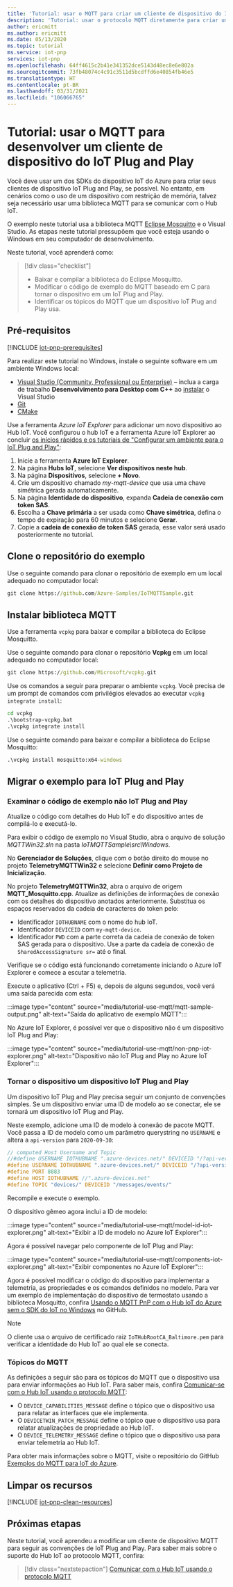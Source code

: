 ```yaml
---
title: 'Tutorial: usar o MQTT para criar um cliente de dispositivo do IoT Plug and Play do Azure | Microsoft Docs'
description: 'Tutorial: usar o protocolo MQTT diretamente para criar um cliente de dispositivo do IoT Plug and Play sem usar SDKs do Dispositivo IoT do Azure'
author: ericmitt
ms.author: ericmitt
ms.date: 05/13/2020
ms.topic: tutorial
ms.service: iot-pnp
services: iot-pnp
ms.openlocfilehash: 64ff4615c2b41e341352dce5143d48ec8e6e802a
ms.sourcegitcommit: 73fb48074c4c91c3511d5bcdffd6e40854fb46e5
ms.translationtype: HT
ms.contentlocale: pt-BR
ms.lasthandoff: 03/31/2021
ms.locfileid: "106066765"
---
```

# <a name="tutorial---use-mqtt-to-develop-an-iot-plug-and-play-device-client"></a>Tutorial: usar o MQTT para desenvolver um cliente de dispositivo do IoT Plug and Play

Você deve usar um dos SDKs do dispositivo IoT do Azure para criar seus clientes de dispositivo IoT Plug and Play, se possível. No entanto, em cenários como o uso de um dispositivo com restrição de memória, talvez seja necessário usar uma biblioteca MQTT para se comunicar com o Hub IoT.

O exemplo neste tutorial usa a biblioteca MQTT [Eclipse Mosquitto](http://mosquitto.org/) e o Visual Studio. As etapas neste tutorial pressupõem que você esteja usando o Windows em seu computador de desenvolvimento.

Neste tutorial, você aprenderá como:

> [!div class="checklist"]
> * Baixar e compilar a biblioteca do Eclipse Mosquitto.
> * Modificar o código de exemplo do MQTT baseado em C para tornar o dispositivo em um IoT Plug and Play.
> * Identificar os tópicos do MQTT que um dispositivo IoT Plug and Play usa.

## <a name="prerequisites"></a>Pré-requisitos

[!INCLUDE [iot-pnp-prerequisites](../../includes/iot-pnp-prerequisites.md)]

Para realizar este tutorial no Windows, instale o seguinte software em um ambiente Windows local:

* [Visual Studio (Community, Professional ou Enterprise)](https://visualstudio.microsoft.com/downloads/) – inclua a carga de trabalho **Desenvolvimento para Desktop com C++** ao [instalar](/cpp/build/vscpp-step-0-installation?preserve-view=true&view=vs-2019) o Visual Studio
* [Git](https://git-scm.com/download/)
* [CMake](https://cmake.org/download/)

Use a ferramenta *Azure IoT Explorer* para adicionar um novo dispositivo ao Hub IoT. Você configurou o hub IoT e a ferramenta Azure IoT Explorer ao concluir [os inícios rápidos e os tutoriais de "Configurar um ambiente para o IoT Plug and Play"](set-up-environment.md):

1. Inicie a ferramenta **Azure IoT Explorer**.
1. Na página **Hubs IoT**, selecione **Ver dispositivos neste hub**.
1. Na página **Dispositivos**, selecione **+ Novo**.
1. Crie um dispositivo chamado *my-mqtt-device* que usa uma chave simétrica gerada automaticamente.
1. Na página **Identidade do dispositivo**, expanda **Cadeia de conexão com token SAS**.
1. Escolha a **Chave primária** a ser usada como **Chave simétrica**, defina o tempo de expiração para 60 minutos e selecione **Gerar**.
1. Copie a **cadeia de conexão de token SAS** gerada, esse valor será usado posteriormente no tutorial.

## <a name="clone-sample-repo"></a>Clone o repositório do exemplo

Use o seguinte comando para clonar o repositório de exemplo em um local adequado no computador local:

```cmd
git clone https://github.com/Azure-Samples/IoTMQTTSample.git
```

## <a name="install-mqtt-library"></a>Instalar biblioteca MQTT

Use a ferramenta `vcpkg` para baixar e compilar a biblioteca do Eclipse Mosquitto.

Use o seguinte comando para clonar o repositório **Vcpkg** em um local adequado no computador local:

```cmd
git clone https://github.com/Microsoft/vcpkg.git
```

Use os comandos a seguir para preparar o ambiente `vcpkg`. Você precisa de um prompt de comandos com privilégios elevados ao executar `vcpkg integrate install`:

```cmd
cd vcpkg
.\bootstrap-vcpkg.bat
.\vcpkg integrate install
```

Use o seguinte comando para baixar e compilar a biblioteca do Eclipse Mosquitto:

```cmd
.\vcpkg install mosquitto:x64-windows
```

## <a name="migrate-the-sample-to-iot-plug-and-play"></a>Migrar o exemplo para IoT Plug and Play

### <a name="review-the-non-iot-plug-and-play-sample-code"></a>Examinar o código de exemplo não IoT Plug and Play

Atualize o código com detalhes do Hub IoT e do dispositivo antes de compilá-lo e executá-lo.

Para exibir o código de exemplo no Visual Studio, abra o arquivo de solução *MQTTWin32.sln* na pasta *IoTMQTTSample\src\Windows*.

No **Gerenciador de Soluções**, clique com o botão direito do mouse no projeto **TelemetryMQTTWin32** e selecione **Definir como Projeto de Inicialização**.

No projeto **TelemetryMQTTWin32**, abra o arquivo de origem **MQTT_Mosquitto.cpp**. Atualize as definições de informações de conexão com os detalhes do dispositivo anotados anteriormente. Substitua os espaços reservados da cadeia de caracteres do token pelo:

* Identificador `IOTHUBNAME` com o nome do hub IoT.
* Identificador `DEVICEID` com `my-mqtt-device`.
* Identificador `PWD` com a parte correta da cadeia de conexão de token SAS gerada para o dispositivo. Use a parte da cadeia de conexão de `SharedAccessSignature sr=` até o final.

Verifique se o código está funcionando corretamente iniciando o Azure IoT Explorer e comece a escutar a telemetria.

Execute o aplicativo (Ctrl + F5) e, depois de alguns segundos, você verá uma saída parecida com esta:

:::image type="content" source="media/tutorial-use-mqtt/mqtt-sample-output.png" alt-text="Saída do aplicativo de exemplo MQTT":::

No Azure IoT Explorer, é possível ver que o dispositivo não é um dispositivo IoT Plug and Play:

:::image type="content" source="media/tutorial-use-mqtt/non-pnp-iot-explorer.png" alt-text="Dispositivo não IoT Plug and Play no Azure IoT Explorer":::

### <a name="make-the-device-an-iot-plug-and-play-device"></a>Tornar o dispositivo um dispositivo IoT Plug and Play

Um dispositivo IoT Plug and Play precisa seguir um conjunto de convenções simples. Se um dispositivo enviar uma ID de modelo ao se conectar, ele se tornará um dispositivo IoT Plug and Play.

Neste exemplo, adicione uma ID de modelo à conexão de pacote MQTT. Você passa a ID de modelo como um parâmetro querystring no `USERNAME` e altera a `api-version` para `2020-09-30`:

```c
// computed Host Username and Topic
//#define USERNAME IOTHUBNAME ".azure-devices.net/" DEVICEID "/?api-version=2018-06-30"
#define USERNAME IOTHUBNAME ".azure-devices.net/" DEVICEID "/?api-version=2020-09-30&model-id=dtmi:com:example:Thermostat;1"
#define PORT 8883
#define HOST IOTHUBNAME //".azure-devices.net"
#define TOPIC "devices/" DEVICEID "/messages/events/"
```

Recompile e execute o exemplo.

O dispositivo gêmeo agora inclui a ID de modelo:

:::image type="content" source="media/tutorial-use-mqtt/model-id-iot-explorer.png" alt-text="Exibir a ID de modelo no Azure IoT Explorer":::

Agora é possível navegar pelo componente de IoT Plug and Play:

:::image type="content" source="media/tutorial-use-mqtt/components-iot-explorer.png" alt-text="Exibir componentes no Azure IoT Explorer":::

Agora é possível modificar o código do dispositivo para implementar a telemetria, as propriedades e os comandos definidos no modelo. Para ver um exemplo de implementação do dispositivo de termostato usando a biblioteca Mosquitto, confira [Usando o MQTT PnP com o Hub IoT do Azure sem o SDK do IoT no Windows](https://github.com/Azure-Samples/IoTMQTTSample/tree/master/src/Windows/PnPMQTTWin32) no GitHub.

> [!NOTE]
>O cliente usa o arquivo de certificado raiz `IoTHubRootCA_Baltimore.pem` para verificar a identidade do Hub IoT ao qual ele se conecta.

### <a name="mqtt-topics"></a>Tópicos do MQTT

As definições a seguir são para os tópicos do MQTT que o dispositivo usa para enviar informações ao Hub IoT. Para saber mais, confira [Comunicar-se com o Hub IoT usando o protocolo MQTT](../iot-hub/iot-hub-mqtt-support.md):

* O `DEVICE_CAPABILITIES_MESSAGE` define o tópico que o dispositivo usa para relatar as interfaces que ele implementa.
* O `DEVICETWIN_PATCH_MESSAGE` define o tópico que o dispositivo usa para relatar atualizações de propriedade ao Hub IoT.
* O `DEVICE_TELEMETRY_MESSAGE` define o tópico que o dispositivo usa para enviar telemetria ao Hub IoT.

Para obter mais informações sobre o MQTT, visite o repositório do GitHub [Exemplos do MQTT para IoT do Azure](https://github.com/Azure-Samples/IoTMQTTSample/).

## <a name="clean-up-resources"></a>Limpar os recursos

[!INCLUDE [iot-pnp-clean-resources](../../includes/iot-pnp-clean-resources.md)]

## <a name="next-steps"></a>Próximas etapas

Neste tutorial, você aprendeu a modificar um cliente de dispositivo MQTT para seguir as convenções de IoT Plug and Play. Para saber mais sobre o suporte do Hub IoT ao protocolo MQTT, confira:

> [!div class="nextstepaction"]
> [Comunicar com o Hub IoT usando o protocolo MQTT](../iot-hub/iot-hub-mqtt-support.md)
